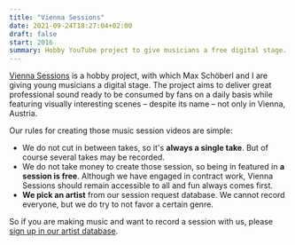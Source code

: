 ```yaml
---
title: "Vienna Sessions"
date: 2021-09-24T18:27:04+02:00
draft: false
start: 2016
summary: Hobby YouTube project to give musicians a free digital stage.
---
```


[Vienna Sessions](youtube.com/viennasessions) is a hobby project, with which Max Schöberl and I are giving young musicians a digital stage. The project aims to deliver great professional sound ready to be consumed by fans on a daily basis while featuring visually interesting scenes – despite its name – not only in Vienna, Austria.

Our rules for creating those music session videos are simple:

- We do not cut in between takes, so it's **always a single take**. But of course several takes may be recorded.
- We do not take money to create those session, so being in featured in **a session is free**. Although we have engaged in contract work, Vienna Sessions should remain accessible to all and fun always comes first.
- **We pick an artist** from our session request database. We cannot record everyone, but we do try to not favor a certain genre.

So if you are making music and want to record a session with us, please [sign up in our artist database](https://goo.gl/forms/XWlc6YJIpYl2eb9F2).
